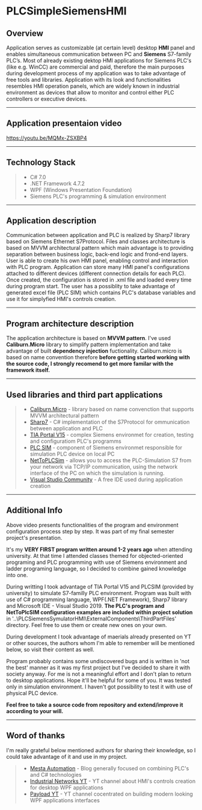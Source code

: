 # PLCSimpleSiemensHMI

## Overview
Application serves as customizable (at certain level) desktop **HMI** panel and enables simultaneous communication between PC and **Siemens** S7-family PLC’s. Most of already existing dektop HMI applications for Siemens PLC's (like e.g. WinCC) are commercial and paid, therefore the main purposes during development process of my application was to take advantage of free tools and libraries. Application with its look and functionalities resembles HMI operation panels, which are widely known in industrial environment as devices that allow to monitor and control either PLC controllers or executive devices. 

___
## Application presentaion video
https://youtu.be/MQMx-ZSXBP4

___
## Technology Stack
>* C# 7.0
>* .NET Framework 4.7.2
>* WPF (Windows Presentation Foundation)
>* Siemens PLC's programming & simulation environment

___
## Application description
Communication between application and PLC is realized by Sharp7 library based on Siemens Ethernet S7Protocol. Files and classes architecture is based on MVVM architectural pattern which main advantage is to providing separation between business logic, back-end logic and frond-end layers. User is able to create his own HMI panel, enabling control and interaction with PLC program. Application can store many HMI panel's configurations attached to different devices (different connection details for each PLC). Once created, the configuration is stored in .xml file and loaded every time during program start. The user has a possiblity to take advantage of generated excel file (PLC SIM) which contains PLC's database variables and use it for simplyfied HMI's controls creation. 

___
## Program architecture description
The application architecture is based on **MVVM pattern**. I've used **Caliburn.Micro** library to simplify pattern implementation and take advantage of built **dependency injection** fuctionality. Caliburn.micro is based on name convention therefore **before getting started working with the source code, I strongly recomend to get more familar with the framework itself.** 

___
## Used libraries and third part applications
>* [Caliburn.Micro](https://caliburnmicro.com/) - library based on name convenction that supports MVVM architectural pattern
>* [Sharp7](https://snap7.sourceforge.net/sharp7.html) - C# implementation of the S7Protocol for ommunication between application and PLC
>* [TIA Portal V15](https://www.siemens.com/global/en.html) - complex Siemens environmet for creation, testing and configuratiom PLC's programms
>* [PLC SIM](https://www.siemens.com/global/en.html) - component of Siemens environmet responsible for simulation PLC device on local PC 
>* [NetToPLCSim](https://nettoplcsim.sourceforge.net/) - allows you to access the PLC-Simulation S7 from your network via TCP/IP  communication, using the network interface of the PC on which the simulation is running.
>* [Visual Studio Community](https://visualstudio.microsoft.com/vs/community/) - A free IDE used during application creation
___
## Additional Info
Above video presents functionalities of the program and environment configuration process step by step. It was part of my final semester project's presentation.

It's my **VERY FIRST program written around 1-2 years ago** when attending university. At that time I attended classes themed for objected-oriented programing and PLC programming with use of Siemens environment and ladder programing language, so I decided to combine gained knowledge into one.

During writting I took advantage of TIA Portal V15 and PLCSIM (provided by university) to simulate S7-familly PLC environment. Program was built with use of C# programming language, WPF(.NET Framework), Sharp7 library and Microsoft IDE - Visual Studio 2019. **The PLC's program and NetToPlcSIM configuration examples are included within project solution** in '..\PLCSiemensSymulatorHMI\ExternalComponents\ThirdPartFiles' directory. Feel free to use them or create new ones on your own.

During development I took advantage of maerials already presented on YT or other sources, the authors whom I'm able to remember will be mentioned below, so visit their content as well.

Program probably contains some undiscovered bugs and is written in 'not the best' manner as it was my first project but I've decided to share it with society anyway. For me is not a meaningful effort and I don't plan to return to desktop applications. Hope it'll be helpful for some of you. It was tested only in simulation environment. I haven't got possibility to test it with use of physical PLC device.

**Feel free to take a source code from repository and extend/improve it according to your will.**
___
## Word of thanks
I'm really grateful below mentioned authors for sharing their knowledge, so I could take advantage of it and use in my project.
>* [Mesta Automation](https://www.mesta-automation.com/) - Blog generally focused on combining PLC's and C# technologies
>* [Industrial Networks YT](https://www.youtube.com/c/IndustrialNetworks/featured) - YT channel about HMI's controls creation for desktop WPF applications
>* [Payload YT](https://www.youtube.com/channel/UCOoKt2u-bE1NuELXSFaEdUw/featured) - YT channel cocentrated on building modern looking WPF applications interfaces
